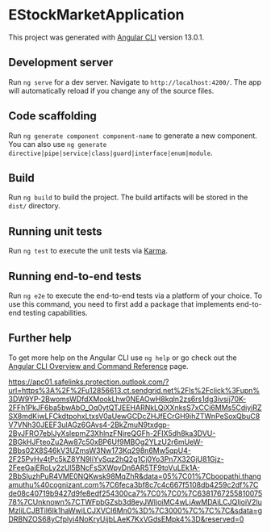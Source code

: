 # EStockMarketApplication

This project was generated with [Angular CLI](https://github.com/angular/angular-cli) version 13.0.1.

## Development server

Run `ng serve` for a dev server. Navigate to `http://localhost:4200/`. The app will automatically reload if you change any of the source files.

## Code scaffolding

Run `ng generate component component-name` to generate a new component. You can also use `ng generate directive|pipe|service|class|guard|interface|enum|module`.

## Build

Run `ng build` to build the project. The build artifacts will be stored in the `dist/` directory.

## Running unit tests

Run `ng test` to execute the unit tests via [Karma](https://karma-runner.github.io).

## Running end-to-end tests

Run `ng e2e` to execute the end-to-end tests via a platform of your choice. To use this command, you need to first add a package that implements end-to-end testing capabilities.

## Further help

To get more help on the Angular CLI use `ng help` or go check out the [Angular CLI Overview and Command Reference](https://angular.io/cli) page.


https://apc01.safelinks.protection.outlook.com/?url=https%3A%2F%2Fu12856613.ct.sendgrid.net%2Fls%2Fclick%3Fupn%3DW9YP-2BwomsWDfdXMookLhw0NEAOwH8kqln2zs6rs1dg3ivsij70K-2FFh1PkJF6ba5bwAbO_Oq0ytQTJEEHARNkLQjXXnksS7xCCi6MMs5CdiyiRZSX8mdKiwLFCkdtpohxLtxsV0aUewGCDcZHJfECrGH9ihZTWnPeSoxQbuC8V7VNh30JEEF3ulAGz6GAvs4-2BkZmuN9txdgp-2ByJFRO7eblJyXslepmZ3XhlnzFNjreQGFh-2FIX5dh8ka3DVU-2BGkHJFteoZu2Aw87c50xBP6Uf9MBOg2YLzU2r6mUeW-2Bbs02X8S46kV3UZmsW3Nw173Kq298n6Mw5qpU4-2F25PvHv4tPc5kZ8YN9IiYvSqz2hQ2g1Cj0Yo3Pn7X32GjU81Gjz-2FeeGajERoLy2zUl5BNcFsSXWpyDn6AR5TF9toVuLEk1A-2BbSluzhPuR4VME0NQKwsk98MqZhR&data=05%7C01%7Cboopathi.thangamuthu%40cognizant.com%7C6feca3bf8c7c4c667f5108db4259c2df%7Cde08c40719b9427d9fe8edf254300ca7%7C0%7C0%7C638176725581007578%7CUnknown%7CTWFpbGZsb3d8eyJWIjoiMC4wLjAwMDAiLCJQIjoiV2luMzIiLCJBTiI6Ik1haWwiLCJXVCI6Mn0%3D%7C3000%7C%7C%7C&sdata=gDRBNZOS68yCfplyi4NoKryUijbLAeK7KxVGdsEMpk4%3D&reserved=0
